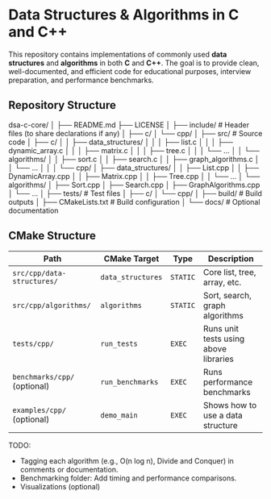 # Data Structures & Algorithms in C and C++

This repository contains implementations of commonly used **data structures** and **algorithms** in both **C** and **C++**. The goal is to provide clean, well-documented, and efficient code for educational purposes, interview preparation, and performance benchmarks.

## Repository Structure

dsa-c-core/
│
├── README.md
├── LICENSE
│
├── include/                    # Header files (to share declarations if any)
│   ├── c/
│   └── cpp/
│
├── src/                        # Source code
│   ├── c/
│   │   ├── data_structures/
│   │   │   ├── list.c
│   │   │   ├── dynamic_array.c
│   │   │   ├── matrix.c
│   │   │   ├── tree.c
│   │   │   └── ...
│   │   └── algorithms/
│   │       ├── sort.c
│   │       ├── search.c
│   │       ├── graph_algorithms.c
│   │       └── ...
│   │
│   └── cpp/
│       ├── data_structures/
│       │   ├── List.cpp
│       │   ├── DynamicArray.cpp
│       │   ├── Matrix.cpp
│       │   ├── Tree.cpp
│       │   └── ...
│       └── algorithms/
│           ├── Sort.cpp
│           ├── Search.cpp
│           ├── GraphAlgorithms.cpp
│           └── ...
│
├── tests/                      # Test files
│   ├── c/
│   └── cpp/
│
├── build/                      # Build outputs
│
├── CMakeLists.txt              # Build configuration
│
└── docs/                       # Optional documentation

## CMake Structure

| Path                         | CMake Target      | Type     | Description                           |
| ---------------------------- | ----------------- | -------- | ------------------------------------- |
| `src/cpp/data-structures/`   | `data_structures` | `STATIC` | Core list, tree, array, etc.          |
| `src/cpp/algorithms/`        | `algorithms`      | `STATIC` | Sort, search, graph algorithms        |
| `tests/cpp/`                 | `run_tests`       | `EXEC`   | Runs unit tests using above libraries |
| `benchmarks/cpp/` (optional) | `run_benchmarks`  | `EXEC`   | Runs performance benchmarks           |
| `examples/cpp/` (optional)   | `demo_main`       | `EXEC`   | Shows how to use a data structure     |


TODO: 
- Tagging each algorithm (e.g., O(n log n), Divide and Conquer) in comments or documentation.
- Benchmarking folder: Add timing and performance comparisons.
- Visualizations (optional)

